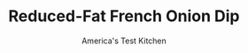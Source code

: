 ---
layout: ../../layouts/MarkdownPostLayout.astro
title: Reduced-Fat French Onion Dip
author: America's Test Kitchen
pubDate: 2023-03-15
description: "When the solution (low-fat cottage cheese) turns into the problem (grainy texture), what then?"
image_url: https://res.cloudinary.com/hksqkdlah/image/upload/ar_1:1,c_fill,dpr_2.0,f_auto,fl_lossy.progressive.strip_profile,g_faces:auto,q_auto:low,w_344/7606_sfs-reamypartydips-1-280690
tags: ["Appetizers","Light"]
calories: 972
protein: 7
carbohydrates: 9
fats: 
fiber: 
ingredients: ["2 tablespoons, olive oil","2 cups, finely chopped onion (see note)","1/2 teaspoon, table salt","1/4 teaspoon, black pepper","1 cup, low-fat cottage cheese","1/4 cup, boiling water","1 cup, low-fat sour cream","1/2 teaspoon, Worcestershire sauce","1/4 teaspoon, garlic powder"]
serves: 6
time: "40 minutes, plus 1 hour chilling"
instructions: ["CARAMELIZE ONIONS Heat oil in nonstick skillet over medium-high heat until shimmering. Add onion, ½ teaspoon salt, and ¼ teaspoon pepper and cook until golden, about 5 minutes. Reduce heat to medium and cook, stirring frequently, until onions are deep golden brown and tender, about 20 minutes.","BLEND CHEESE Puree cottage cheese and boiling water in blender until no lumps remain. Add half of caramelized onions and blend until completely smooth. Transfer to medium bowl, then whisk in sour cream, Worcestershire, garlic powder, and remaining caramelized onion. Season with salt and pepper. Refrigerate at least 1 hour or up to 3 days. Serve."]
nutrition: ["212 mg Potassium","105 mg Phosphorus","109 mg Calcium","13 mg Magnesium","335 mg Sodium","10 g Fat","5 g Monounsaturated","4 mg Vitamin C","17 mg Cholesterol","4 g Saturated","17 µg Folate (food)","3 g Sugars","3 µg Vitamin K","115 g Water","9 g Carbs","17 µg Folate equivalent (total)","7 g Protein","71 µg Vitamin A","162 kcal Energy","972 calories"]
notes: "Youll need two small- to medium-sized onions. Avoid red onion, which will turn the dip murky brown."
---